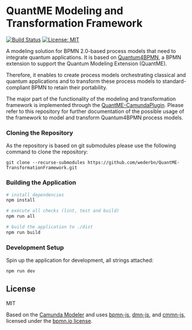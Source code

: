 # QuantME Modeling and Transformation Framework

[![Build Status](https://travis-ci.org/camunda/camunda-modeler.svg?branch=develop)](https://travis-ci.org/camunda/camunda-modeler)
[![License: MIT](https://img.shields.io/badge/License-MIT-yellow.svg)](https://opensource.org/licenses/MIT)

A modeling solution for BPMN 2.0-based process models that need to integrate quantum applications.
It is based on [Quantum4BPMN](https://github.com/UST-QuAntiL/QuantME-Quantum4BPMN), a BPMN extension to support the Quantum Modeling Extension (QuantME).

Therefore, it enables to create process models orchestrating classical and quantum applications and to transform these process models to standard-compliant BPMN to retain their portability.

The major part of the functionality of the modeling and transformation framework is implemented through the [QuantME-CamundaPlugin](https://github.com/UST-QuAntiL/QuantME-CamundaPlugin). Please refer to this repository for further documentation of the possible usage of the framework to model and transform Quantum4BPMN process models.

### Cloning the Repository

As the repository is based on git submodules please use the following command to clone the repository:

```
git clone --recurse-submodules https://github.com/wederbn/QuantME-TransformationFramework.git
```

### Building the Application

```sh
# install dependencies
npm install

# execute all checks (lint, test and build)
npm run all

# build the application to ./dist
npm run build
```


### Development Setup

Spin up the application for development, all strings attached:

```
npm run dev
```


## License

MIT

Based on the [Camunda Modeler](https://github.com/camunda/camunda-modeler) and uses [bpmn-js](https://github.com/bpmn-io/bpmn-js), [dmn-js](https://github.com/bpmn-io/dmn-js), and [cmmn-js](https://github.com/bpmn-io/cmmn-js), licensed under the [bpmn.io license](http://bpmn.io/license).
